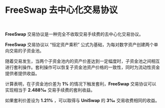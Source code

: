 
# FreeSwap 去中心化交易协议
<br/>

**FreeSwap** 交易协议是一种完全不收取交易手续费的去中心化交易协议。

**FreeSwap** 交易协议以 “恒定资产乘积” 公式为基础，为每对数字资产创建两个单向交易的子资金池。

随着交易发生，当两个子资金池内的资产价差达到一定幅度时，子资金池之间相互进行套利操作。套利操作可以恢复子资金池资产价格的一致性，同时为流动性资金提供者提供收益。

计算表明，在子资金池价差为 **1%** 的情况下触发套利，**FreeSwap** 交易协议可以实现相当于 **2.488‰** 交易手续费的套利收益。

如果套利价差设为 **1.21%** ，可以取得与 **UniSwap** 的 **3‰** 交易收费相同的收益。

